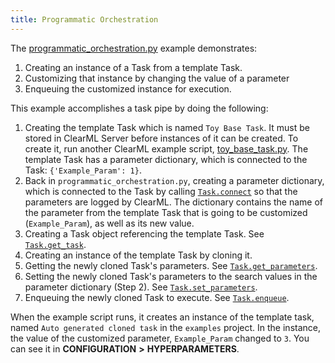 ```yaml
---
title: Programmatic Orchestration
---
```


The [programmatic_orchestration.py](https://github.com/allegroai/clearml/blob/master/examples/automation/programmatic_orchestration.py) 
example demonstrates: 
1. Creating an instance of a Task from a template Task.
1. Customizing that instance by changing the value of a parameter
1. Enqueuing the customized instance for execution. 

This example accomplishes a task pipe by doing the following:

1. Creating the template Task which is named `Toy Base Task`. It must be stored in ClearML Server before instances of 
   it can be created. To create it, run another ClearML example script, [toy_base_task.py](https://github.com/allegroai/clearml/blob/master/examples/automation/toy_base_task.py).
   The template Task has a parameter dictionary, which is connected to the Task: `{'Example_Param': 1}`. 
1. Back in `programmatic_orchestration.py`, creating a parameter dictionary, which is connected to the Task by calling [`Task.connect`](../../references/sdk/task.md#connect) 
   so that the parameters are logged by ClearML. The dictionary contains the name of the parameter from the template 
   Task that is going to be customized (`Example_Param`), as well as its new value.
1. Creating a Task object referencing the template Task. See [`Task.get_task`](../../references/sdk/task.md#taskget_task).
1. Creating an instance of the template Task by cloning it.
1. Getting the newly cloned Task's parameters. See [`Task.get_parameters`](../../references/sdk/task.md#get_parameters).
1. Setting the newly cloned Task's parameters to the search values in the parameter dictionary (Step 2). See [`Task.set_parameters`](../../references/sdk/task.md#set_parameters).
1. Enqueuing the newly cloned Task to execute. See [`Task.enqueue`](../../references/sdk/task.md#taskenqueue).

When the example script runs, it creates an instance of the template task, named `Auto generated cloned task` in the `examples` project. In the instance, the value of the customized parameter, `Example_Param` changed to `3`. You can see it in **CONFIGURATION** **>** **HYPERPARAMETERS**.